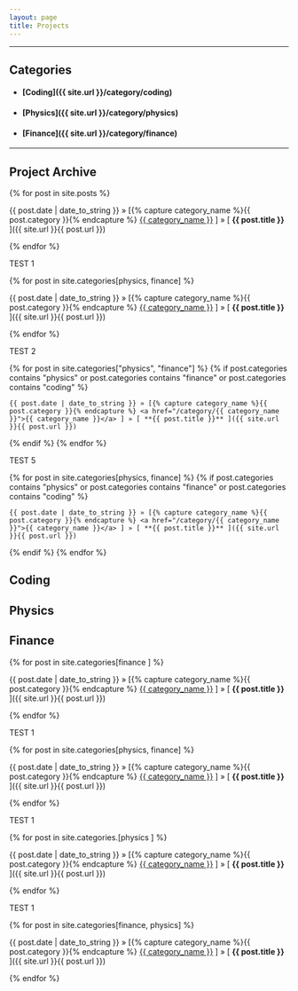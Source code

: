 ```yaml
---
layout: page
title: Projects
---
```

-----

<h2>Categories</h2>

* #### [Coding]({{ site.url }}/category/coding)
* #### [Physics]({{ site.url }}/category/physics)
* #### [Finance]({{ site.url }}/category/finance)

-----  

<h2>Project Archive</h2>

{% for post in site.posts %}

{{ post.date | date_to_string }} » [{% capture category_name %}{{ post.category }}{% endcapture %} <a href="/category/{{ category_name }}">{{ category_name }}</a> ] » [ **{{ post.title }}** ]({{ site.url }}{{ post.url }}) 

{% endfor %}



TEST 1

{% for post in site.categories[physics, finance] %}

{{ post.date | date_to_string }} » [{% capture category_name %}{{ post.category }}{% endcapture %} <a href="/category/{{ category_name }}">{{ category_name }}</a> ] » [ **{{ post.title }}** ]({{ site.url }}{{ post.url }}) 

{% endfor %}


TEST 2

{% for post in site.categories["physics", "finance"] %}
  {% if post.categories contains "physics" or post.categories contains "finance" or post.categories contains "coding" %}

    {{ post.date | date_to_string }} » [{% capture category_name %}{{ post.category }}{% endcapture %} <a href="/category/{{ category_name }}">{{ category_name }}</a> ] » [ **{{ post.title }}** ]({{ site.url }}{{ post.url }}) 

  {% endif %}
{% endfor %}


TEST 5

{% for post in site.categories[physics, finance] %}
  {% if post.categories contains "physics" or post.categories contains "finance" or post.categories contains "coding" %}

    {{ post.date | date_to_string }} » [{% capture category_name %}{{ post.category }}{% endcapture %} <a href="/category/{{ category_name }}">{{ category_name }}</a> ] » [ **{{ post.title }}** ]({{ site.url }}{{ post.url }}) 

  {% endif %}
{% endfor %}



<h2>Coding</h2>

<h2>Physics</h2>

<h2>Finance</h2>

{% for post in site.categories[finance ] %}

{{ post.date | date_to_string }} » [{% capture category_name %}{{ post.category }}{% endcapture %} <a href="/category/{{ category_name }}">{{ category_name }}</a> ] » [ **{{ post.title }}** ]({{ site.url }}{{ post.url }}) 

{% endfor %}




TEST 1

{% for post in site.categories[physics, finance] %}

{{ post.date | date_to_string }} » [{% capture category_name %}{{ post.category }}{% endcapture %} <a href="/category/{{ category_name }}">{{ category_name }}</a> ] » [ **{{ post.title }}** ]({{ site.url }}{{ post.url }}) 

{% endfor %}

TEST 1

{% for post in site.categories.[physics ] %}

{{ post.date | date_to_string }} » [{% capture category_name %}{{ post.category }}{% endcapture %} <a href="/category/{{ category_name }}">{{ category_name }}</a> ] » [ **{{ post.title }}** ]({{ site.url }}{{ post.url }}) 

{% endfor %}

TEST 1

{% for post in site.categories[finance, physics] %}

{{ post.date | date_to_string }} » [{% capture category_name %}{{ post.category }}{% endcapture %} <a href="/category/{{ category_name }}">{{ category_name }}</a> ] » [ **{{ post.title }}** ]({{ site.url }}{{ post.url }}) 

{% endfor %}